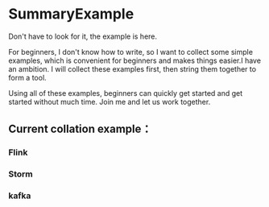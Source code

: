 # SummaryExample
 Don't have to look for it, the example is here.
 
For beginners, I don't know how to write, so I want to collect some simple examples, which is convenient for beginners and makes things easier.I have an ambition. I will collect these examples first, then string them together to form a tool.

Using all of these examples, beginners can quickly get started and get started without much time. Join me and let us work together.


 
 ##  Current collation example：
 ### Flink
 ### Storm
 ### kafka
